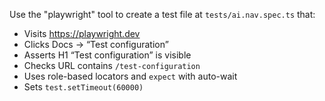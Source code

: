 Use the "playwright" tool to create a test file at `tests/ai.nav.spec.ts` that:
- Visits https://playwright.dev
- Clicks Docs → “Test configuration”
- Asserts H1 “Test configuration” is visible
- Checks URL contains `/test-configuration`
- Uses role-based locators and `expect` with auto-wait
- Sets `test.setTimeout(60000)`
